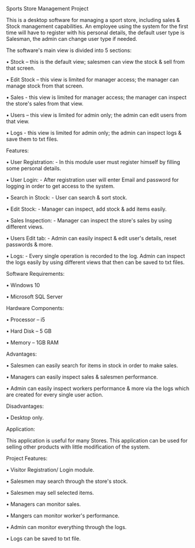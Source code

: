 Sports Store Management Project

This is a desktop software for managing a sport store, including sales & Stock management capabilities.
An employee using the system for the first time will have to register with his personal details, the default user type is Salesman, the admin can change user type if needed.

The software's main view is divided into 5 sections:

•	Stock – this is the default view; salesmen can view the stock & sell from that screen.

•	Edit Stock – this view is limited for manager access; the manager can manage stock from that screen.

•	Sales - this view is limited for manager access; the manager can inspect the store's sales from that view.  

•	Users – this view is limited for admin only; the admin can edit users from that view.

•	Logs - this view is limited for admin only; the admin can inspect logs & save them to txt files.



Features:

•	User Registration: - In this module user must register himself by filling some personal details.

•	User Login: - After registration user will enter Email and password for logging in order to get access to the system.

•	Search in Stock: - User can search & sort stock.

•	Edit Stock: - Manager can inspect, add stock & add items easily. 

•	Sales Inspection: - Manager can inspect the store's sales by using different views.

•	Users Edit tab: - Admin can easily inspect & edit user's details, reset passwords & more.

•	 Logs: - Every single operation is recorded to the log. Admin can inspect the logs easily by using different views that then can be saved to txt files.


Software Requirements:

•	Windows 10

•	Microsoft SQL Server


Hardware Components:

•	Processor – i5

•	Hard Disk – 5 GB

•	Memory – 1GB RAM


Advantages:

•	Salesmen can easily search for items in stock in order to make sales.

•	Managers can easily inspect sales & salesmen performance.

•	Admin can easily inspect workers performance & more via the logs which are created for every single user action.


Disadvantages:

•	Desktop only.


Application:

This application is useful for many Stores. This application can be used for selling other products with little modification of the system.


Project Features:

•	Visitor Registration/ Login module.

•	Salesmen may search through the store's stock.

•	Salesmen may sell selected items.

•	Managers can monitor sales.

•	Mangers can monitor worker's performance.

•	Admin can monitor everything through the logs.

•	Logs can be saved to txt file.
